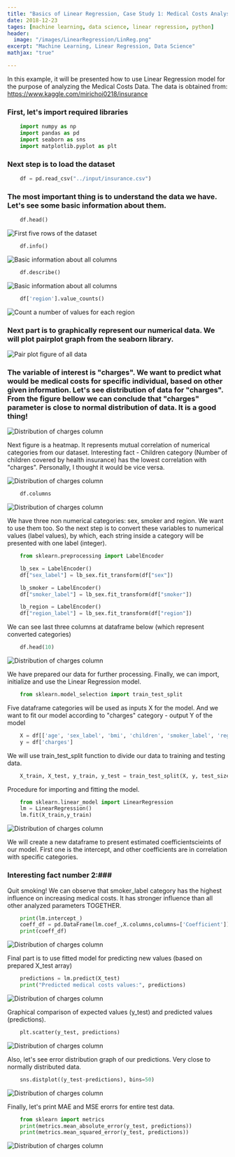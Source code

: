 ```yaml
---
title: "Basics of Linear Regression, Case Study 1: Medical Costs Analysis"
date: 2018-12-23
tages: [machine learning, data science, linear regression, python]
header:
  image: "/images/LinearRegression/LinReg.png"
excerpt: "Machine Learning, Linear Regression, Data Science"
mathjax: "true"

---
```


In this example, it will be presented how to use Linear Regression model for the purpose of analyzing the Medical Costs Data. The data is obtained from: https://www.kaggle.com/mirichoi0218/insurance

### First, let's import required libraries

```python
    import numpy as np
    import pandas as pd
    import seaborn as sns
    import matplotlib.pyplot as plt
```

### Next step is to load the dataset

```python
    df = pd.read_csv("../input/insurance.csv")
```

### The most important thing is to understand the data we have. Let's see some basic information about them.

```python
    df.head()
```
<img src="{{ site.url }}{{ site.baseurl }}/images/LinearRegression/dfHead.png" alt="First five rows of the dataset">

```python
    df.info()
```
<img src="{{ site.url }}{{ site.baseurl }}/images/LinearRegression/dfInfo.png" alt="Basic information about all columns">

```python
    df.describe()
```
<img src="{{ site.url }}{{ site.baseurl }}/images/LinearRegression/dfDescribe.png" alt="Basic information about all columns">

```python
    df['region'].value_counts()
```
<img src="{{ site.url }}{{ site.baseurl }}/images/LinearRegression/dfRegion.png" alt="Count a number of values for each region">


### Next part is to graphically represent our numerical data. We will plot pairplot graph from the seaborn library.

<img src="{{ site.url }}{{ site.baseurl }}/images/LinearRegression/PairPlot.png" alt="Pair plot figure of all data">


### The variable of interest is "charges". We want to predict what would be medical costs for specific individual, based on other given information. Let's see distribution of data for "charges". From the figure bellow we can conclude that "charges" parameter is close to normal distribution of data. It is a good thing!

<img src="{{ site.url }}{{ site.baseurl }}/images/LinearRegression/distplot.png" alt="Distribution of charges column">



Next figure is a heatmap. It represents mutual correlation of numerical categories from our dataset. Interesting fact - Children category (Number of children covered by health insurance) has the lowest correlation with "charges". Personally, I thought it would be vice versa.

<img src="{{ site.url }}{{ site.baseurl }}/images/LinearRegression/heatmap.png" alt="Distribution of charges column">

```python
    df.columns
```

<img src="{{ site.url }}{{ site.baseurl }}/images/LinearRegression/dfColumns.png" alt="Distribution of charges column">


We have three non numerical categories: sex, smoker and region. We want to use them too. So the next step is to convert these variables to numerical values (label values), by which, each string inside a category will be presented with one label (integer).

```python
    from sklearn.preprocessing import LabelEncoder

    lb_sex = LabelEncoder()
    df["sex_label"] = lb_sex.fit_transform(df["sex"])

    lb_smoker = LabelEncoder()
    df["smoker_label"] = lb_sex.fit_transform(df["smoker"])

    lb_region = LabelEncoder()
    df["region_label"] = lb_sex.fit_transform(df["region"])
```

We can see last three columns at dataframe below (which represent converted categories)

```python
    df.head(10)
```

<img src="{{ site.url }}{{ site.baseurl }}/images/LinearRegression/dfHead2.png" alt="Distribution of charges column">


We have prepared our data for further processing. Finally, we can import, initialize and use the Linear Regression model.

```python
    from sklearn.model_selection import train_test_split
```
Five dataframe categories will be used as inputs X for the model. And we want to fit our model according to "charges" category - output Y of the model

```python
    X = df[['age', 'sex_label', 'bmi', 'children', 'smoker_label', 'region_label']]
    y = df['charges']
```

We will use train_test_split function to divide our data to training and testing data.

```python
    X_train, X_test, y_train, y_test = train_test_split(X, y, test_size=0.4)
```

Procedure for importing and fitting the model.

```python
    from sklearn.linear_model import LinearRegression
    lm = LinearRegression()
    lm.fit(X_train,y_train)
```
<img src="{{ site.url }}{{ site.baseurl }}/images/LinearRegression/LRmodel.png" alt="Distribution of charges column">



We will create a new dataframe to present estimated coefficientscieints of our model. First one is the intercept, and other coefficients are in correlation with specific categories.

### Interesting fact number 2:###
Quit smoking! We can observe that smoker_label category has the highest influence on increasing medical costs. It has stronger influence than all other analyzed parameters TOGETHER.

```python
    print(lm.intercept_)
    coeff_df = pd.DataFrame(lm.coef_,X.columns,columns=['Coefficient'])
    print(coeff_df)
```
<img src="{{ site.url }}{{ site.baseurl }}/images/LinearRegression/coeff.png" alt="Distribution of charges column">

Final part is to use fitted model for predicting new values (based on prepared X_test array)

```python
    predictions = lm.predict(X_test)
    print("Predicted medical costs values:", predictions)
```
<img src="{{ site.url }}{{ site.baseurl }}/images/LinearRegression/PredictedValues.png" alt="Distribution of charges column">

Graphical comparison of expected values (y_test) and predicted values (predictions).

```python
    plt.scatter(y_test, predictions)
```

<img src="{{ site.url }}{{ site.baseurl }}/images/LinearRegression/scatter.png" alt="Distribution of charges column">

Also, let's see error distribution graph of our predictions. Very close to normally distributed data.

```python
    sns.distplot((y_test-predictions), bins=50)
```
<img src="{{ site.url }}{{ site.baseurl }}/images/LinearRegression/distplot2.png" alt="Distribution of charges column">

Finally, let's print MAE and MSE erorrs for entire test data.

```python
    from sklearn import metrics
    print(metrics.mean_absolute_error(y_test, predictions))
    print(metrics.mean_squared_error(y_test, predictions))
```

<img src="{{ site.url }}{{ site.baseurl }}/images/LinearRegression/metrics.png" alt="Distribution of charges column">
